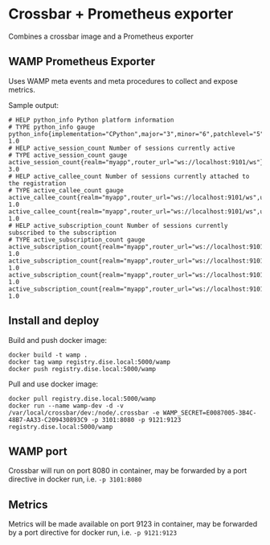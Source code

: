 # Crossbar + Prometheus exporter
Combines a crossbar image and a Prometheus exporter

## WAMP Prometheus Exporter

Uses WAMP meta events and meta procedures to collect and expose metrics.


Sample output:

```
# HELP python_info Python platform information
# TYPE python_info gauge
python_info{implementation="CPython",major="3",minor="6",patchlevel="5",version="3.6.5"} 1.0
# HELP active_session_count Number of sessions currently active
# TYPE active_session_count gauge
active_session_count{realm="myapp",router_url="ws://localhost:9101/ws"} 3.0
# HELP active_callee_count Number of sessions currently attached to the registration
# TYPE active_callee_count gauge
active_callee_count{realm="myapp",router_url="ws://localhost:9101/ws",uri="cz.myapp.api.authenticate"} 1.0
active_callee_count{realm="myapp",router_url="ws://localhost:9101/ws",uri="cz.myapp.api.authorize"} 1.0
# HELP active_subscription_count Number of sessions currently subscribed to the subscription
# TYPE active_subscription_count gauge
active_subscription_count{realm="myapp",router_url="ws://localhost:9101/ws",uri="cz.myapp.api.chatlist.someuser"} 1.0
active_subscription_count{realm="myapp",router_url="ws://localhost:9101/ws",uri="cz.myapp.api.chat.somechat"} 1.0
active_subscription_count{realm="myapp",router_url="ws://localhost:9101/ws",uri="cz.myapp.api.chat.somechat2"} 1.0
active_subscription_count{realm="myapp",router_url="ws://localhost:9101/ws",uri="cz.myapp.api.chat.somechat3"} 1.0
```

## Install and deploy

Build and push docker image:

```
docker build -t wamp .
docker tag wamp registry.dise.local:5000/wamp
docker push registry.dise.local:5000/wamp
```

Pull and use docker image:

```
docker pull registry.dise.local:5000/wamp
docker run --name wamp-dev -d -v /var/local/crossbar/dev:/node/.crossbar -e WAMP_SECRET=E0087005-3B4C-48B7-AA33-C209430893C9 -p 3101:8080 -p 9121:9123 registry.dise.local:5000/wamp
```

## WAMP port 
Crossbar will run on port 8080 in container, may be forwarded by a port directive in docker run, i.e. ``-p 3101:8080``

## Metrics

Metrics will be made available on port 9123 in container, may be forwarded by a port directive for docker run, i.e. ``-p 9121:9123``
